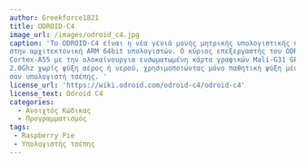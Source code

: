 ```yaml
---
author: Greekforce1821
title: ODROID-C4
image_url: /images/odroid_c4.jpg
caption: 'Το ODROID-C4 είναι η νέα γενιά μονής μητρικής υπολογιστικής η οποία είναι βασισμένη
στην αρχιτεκτονική ARM 64bit υπολογιστών. Ο κύριος επεξεργαστής του ODROID-C4 είναι ένας τετραπύρηνος
Cortex-A55 με την ολοκαίνουργια ενσωματωμένη κάρτα γραφικών Mali-G31 GPU. O A-55 τρέχει σε συχνότητα των
2.0Ghz χωρίς ψύξη αέρος ή νερού, χρησιμοποιώντας μόνο παθητική ψύξη μέσω heat sink κάτι που το καθιστά αθόρυβο
σαν υπολογιστή τσέπης. '
license_url: 'https://wiki.odroid.com/odroid-c4/odroid-c4'
license_text: Odroid C4
categories:
  - Ανοιχτός Κώδικας
  - Προγραμματισμός
tags:
 - Raspberry Pie
 - Υπολογιστής τσέπης
---
```



